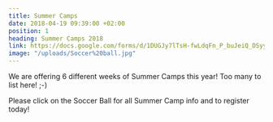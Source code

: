 ```yaml
---
title: Summer Camps
date: 2018-04-19 09:39:00 +02:00
position: 1
heading: Summer Camps 2018
link: https://docs.google.com/forms/d/1DUGJy7lTsH-fwLdqFn_P_buJeiQ_DSyy1acaaOkCyvs/edit
image: "/uploads/Soccer%20ball.jpg"
---
```


We are offering 6 different weeks of Summer Camps this year! Too many to list here! ;-)

Please click on the Soccer Ball for all Summer Camp info and to register today!